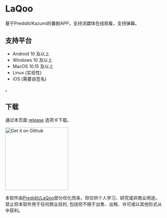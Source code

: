 # LaQoo
基于Predidit/Kazumi的番剧APP，支持流媒体在线观看，支持弹幕。


## 支持平台

- Android 10 及以上
- Windows 10 及以上
- MacOS 10.15 及以上
- Linux (实验性)
- iOS (需要自签名)

。
## 下载

通过本页面 [release](https://github.com/laqooss/LaQoo/releases) 选项卡下载。

<a href="https://github.com/laqooss/LaQoo/releases">
  <img src="static/svg/get_it_on_github.svg" alt="Get it on Github" width="200"/>
</a>

本软件由[Predidit/LaQoo](https://github.com/Predidit/Kazumi)部分优化而来，但仅供个人学习、研究或非商业用途。禁止将本软件用于任何商业目的, 包括但不限于出售、出租、许可或以其他形式从中获利。




